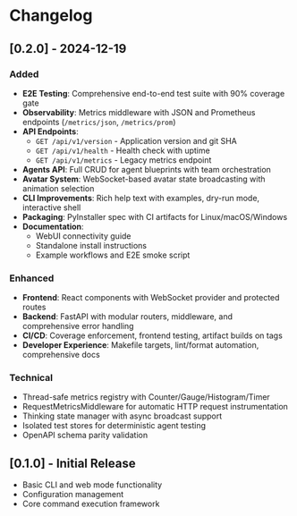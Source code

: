 # Changelog

## [0.2.0] - 2024-12-19

### Added
- **E2E Testing**: Comprehensive end-to-end test suite with 90% coverage gate
- **Observability**: Metrics middleware with JSON and Prometheus endpoints (`/metrics/json`, `/metrics/prom`)
- **API Endpoints**:
  - `GET /api/v1/version` - Application version and git SHA
  - `GET /api/v1/health` - Health check with uptime
  - `GET /api/v1/metrics` - Legacy metrics endpoint
- **Agents API**: Full CRUD for agent blueprints with team orchestration
- **Avatar System**: WebSocket-based avatar state broadcasting with animation selection
- **CLI Improvements**: Rich help text with examples, dry-run mode, interactive shell
- **Packaging**: PyInstaller spec with CI artifacts for Linux/macOS/Windows
- **Documentation**:
  - WebUI connectivity guide
  - Standalone install instructions
  - Example workflows and E2E smoke script

### Enhanced
- **Frontend**: React components with WebSocket provider and protected routes
- **Backend**: FastAPI with modular routers, middleware, and comprehensive error handling
- **CI/CD**: Coverage enforcement, frontend testing, artifact builds on tags
- **Developer Experience**: Makefile targets, lint/format automation, comprehensive docs

### Technical
- Thread-safe metrics registry with Counter/Gauge/Histogram/Timer
- RequestMetricsMiddleware for automatic HTTP request instrumentation
- Thinking state manager with async broadcast support
- Isolated test stores for deterministic agent testing
- OpenAPI schema parity validation

## [0.1.0] - Initial Release
- Basic CLI and web mode functionality
- Configuration management
- Core command execution framework

